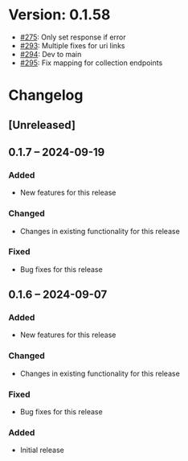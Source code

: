 # Version: 0.1.58

* [#275](https://github.com/ConductionNL/openconnector/pull/275): Only set response if error
* [#293](https://github.com/ConductionNL/openconnector/pull/293): Multiple fixes for uri links
* [#294](https://github.com/ConductionNL/openconnector/pull/294): Dev to main
* [#295](https://github.com/ConductionNL/openconnector/pull/295): Fix mapping for collection endpoints


# Changelog

## [Unreleased]
## 0.1.7 – 2024-09-19
### Added
- New features for this release

### Changed
- Changes in existing functionality for this release

### Fixed
- Bug fixes for this release

## 0.1.6 – 2024-09-07
### Added
- New features for this release

### Changed
- Changes in existing functionality for this release

### Fixed
- Bug fixes for this release

### Added
- Initial release

